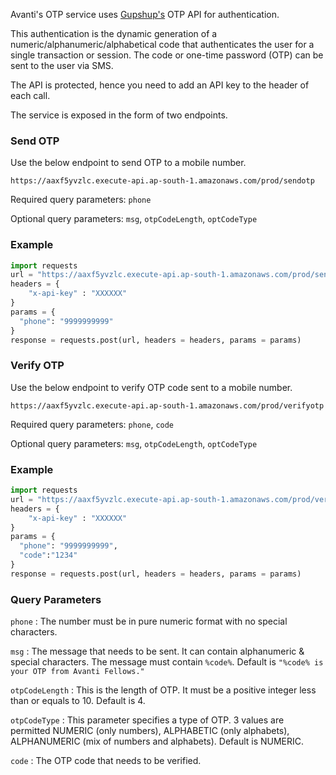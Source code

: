 Avanti's OTP service uses [Gupshup's](https://www.gupshup.io/developer/home) OTP API for authentication.

This authentication is the dynamic generation of a numeric/alphanumeric/alphabetical code that authenticates the user for a single transaction or session. The code or one-time password (OTP) can be sent to the user via SMS.

The API is protected, hence you need to add an API key to the header of each call.

The service is exposed in the form of two endpoints.

### **Send OTP**
Use the below endpoint to send OTP to a mobile number.

`https://aaxf5yvzlc.execute-api.ap-south-1.amazonaws.com/prod/sendotp`

Required query parameters: `phone`

Optional query parameters: `msg`, `otpCodeLength`, `optCodeType`

### **Example**

```python
import requests
url = "https://aaxf5yvzlc.execute-api.ap-south-1.amazonaws.com/prod/sendotp"
headers = {
	"x-api-key" : "XXXXXX"
}
params = {
  "phone": "9999999999"
}
response = requests.post(url, headers = headers, params = params)
```
### **Verify OTP**
Use the below endpoint to verify OTP code sent to a mobile number.

`https://aaxf5yvzlc.execute-api.ap-south-1.amazonaws.com/prod/verifyotp`

Required query parameters: `phone`, `code`

Optional query parameters: `msg`, `otpCodeLength`, `optCodeType`

### **Example**

```python
import requests
url = "https://aaxf5yvzlc.execute-api.ap-south-1.amazonaws.com/prod/verifyotp"
headers = {
	"x-api-key" : "XXXXXX"
}
params = {
  "phone": "9999999999",
  "code":"1234"
}
response = requests.post(url, headers = headers, params = params)
```

### **Query Parameters**

`phone` : The number must be in pure numeric format with no special characters.

`msg` : The message that needs to be sent. It can contain alphanumeric & special characters. The message must contain `%code%`. Default is `"%code% is your OTP from Avanti Fellows."`

`otpCodeLength` : This is the length of OTP. It must be a positive integer less than or equals to 10. Default is 4.

`otpCodeType` : This parameter specifies a type of OTP. 3 values are permitted NUMERIC (only numbers), ALPHABETIC (only alphabets), ALPHANUMERIC (mix of numbers and alphabets). Default is NUMERIC.

`code` : The OTP code that needs to be verified.
